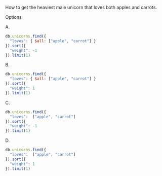 How to get the heaviest male unicorn that loves both apples and carrots.

Options

A.
```js
db.unicorns.find({
  "loves": { $all: ["apple", "carrot"] }
}).sort({
  "weight": -1
}).limit(1)
```

B.
```js
db.unicorns.find({
  "loves": { $all: ["apple", "carrot"] }
}).sort({
  "weight": 1
}).limit(1)
```

C.
```js
db.unicorns.find({
  "loves":  ["apple", "carrot"] 
}).sort({
  "weight": -1
}).limit(1)
```

D.
```js
db.unicorns.find({
  "loves":  ["apple", "carrot"] 
}).sort({
  "weight": 1
}).limit(1)
```

